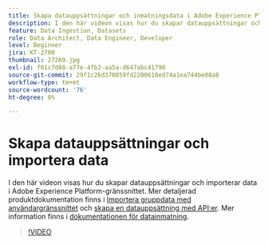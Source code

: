 ```yaml
---
title: Skapa datauppsättningar och inmatningsdata i Adobe Experience Platform
description: I den här videon visas hur du skapar datauppsättningar och importerar data i Adobe Experience Platform-gränssnittet.
feature: Data Ingestion, Datasets
role: Data Architect, Data Engineer, Developer
level: Beginner
jira: KT-2700
thumbnail: 27269.jpg
exl-id: f01c7d88-a77e-4fb2-aa5a-d647abc41790
source-git-commit: 29f1c26d370859fd2200610ed74a1ea744be08a8
workflow-type: tm+mt
source-wordcount: '76'
ht-degree: 0%

---
```


# Skapa datauppsättningar och importera data

I den här videon visas hur du skapar datauppsättningar och importerar data i Adobe Experience Platform-gränssnittet. Mer detaljerad produktdokumentation finns i [Importera gruppdata med användargränssnittet](https://experienceleague.adobe.com/docs/experience-platform/ingestion/tutorials/ingest-batch-data.html) och [skapa en datauppsättning med API:er](https://experienceleague.adobe.com/docs/experience-platform/catalog/datasets/create.html). Mer information finns i [dokumentationen för datainmatning](https://experienceleague.adobe.com/docs/experience-platform/ingestion/home.html).

>[!VIDEO](https://video.tv.adobe.com/v/27269?learn=on)

